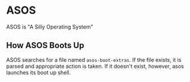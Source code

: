 # ASOS

ASOS is "A Silly Operating System"

## How ASOS Boots Up
ASOS searches for a file named `asos-boot-extras`. If the file exists, it is parsed and appropriate action is taken. If
it doesn't exist, however, asos launches its boot up shell.